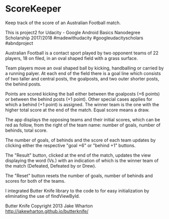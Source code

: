 # ScoreKeeper
Keep track of the score of an Australian Football match.

This is project2 for Udacity - Google Android Basics Nanodegree Scholarship 2017/2018
#madewithudacity #googleudacityscholars #abndproject

Australian Football is a contact sport played by two opponent teams of 22 players, 18 on filed,
in an oval shaped field with a grass surface.

Team players move an oval shaped ball by kicking, handballing or carried by a running palyer. 
At each end of the field there is a goal line which consists of two taller and central posts, the goalposts, 
and two outer shorter posts, the behind posts.

Points are scored kicking the ball either between the goalposts (+6 points) or between the behind posts (+1 point).
Other special cases applies for which a behind (+1 point) is assigned.
The winner team is the one with the higher total score at the end of the match.
Equal score means a draw.

The app displays the opposing teams and their initial scores, which can be red as follow, from the right of the team name:
number of goals, number of behinds, total score.

The number of goals, of behinds and the score of each team updates by clicking either the respective "goal +6" or "behind +1"
buttons.

The "Result" button, clicked at the end of the match, updates the view displaying the word (Vs.)
with an indication of which is the winner team of the match (Defeated, Defeated by or Drew). 

The "Reset" button resets the number of goals, number of behinds and scores for both of the teams.


I integrated Butter Knife library to the code to for easy initialization by eliminating the use of findViewById. 

Butter Knife Copyright 2013 Jake Wharton
http://jakewharton.github.io/butterknife/
